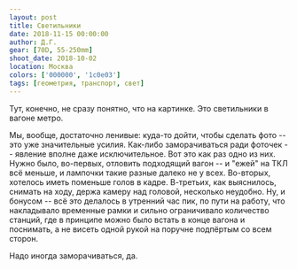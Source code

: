 ```yaml
---
layout: post
title: Светильники
date: 2018-11-15 00:00:00
author: Д.Г.
gear: [70D, 55-250mm]
shoot_date: 2018-10-02
location: Москва
colors: ['000000', '1c0e03']
tags: [геометрия, транспорт, свет]
---
```

Тут, конечно, не сразу понятно, что на картинке. Это светильники в вагоне метро.

Мы, вообще, достаточно ленивые: куда-то дойти, чтобы сделать фото -- это уже значительные усилия. Как-либо заморачиваться ради фоточек -- явление вполне даже исключительное. Вот это как раз одно из них. Нужно было, во-первых, отловить подходящий вагон -- и "ежей" на ТКЛ всё меньше, и лампочки такие разные далеко не у всех. Во-вторых, хотелось иметь поменьше голов в кадре. В-третьих, как выяснилось, снимать на ходу, держа камеру над головой, несколько неудобно. Ну, и бонусом -- всё это делалось в утренний час пик, по пути на работу, что накладывало временные рамки и сильно ограничивало количество станций, где в принципе можно было встать в конце вагона и поснимать, а не висеть одной рукой на поручне подпёртым со всем сторон.

Надо иногда заморачиваться, да.
